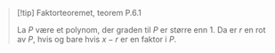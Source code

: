 > [!tip] Faktorteoremet, teorem P.6.1
> 
> La $P$ være et polynom, der graden til $P$ er større enn $1$. Da er $r$ en rot av $P$, hvis og bare hvis $x-r$ er en faktor i $P$. 